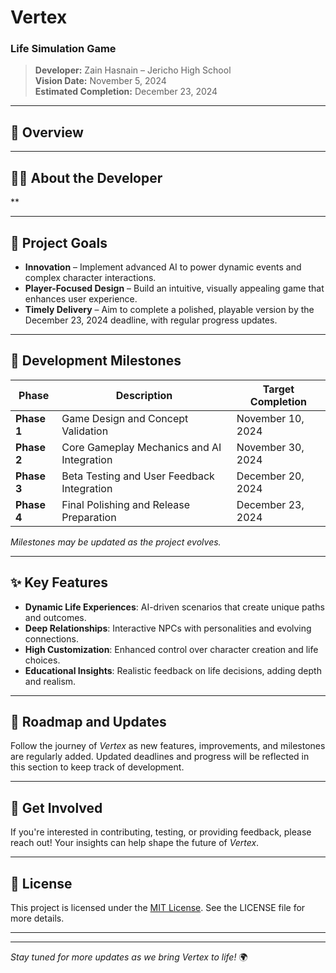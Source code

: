 # **Vertex**

### **Life Simulation Game**
> **Developer:** Zain Hasnain – Jericho High School  
> **Vision Date:** November 5, 2024  
> **Estimated Completion:** December 23, 2024  

---

## 🌟 **Overview**

---

## 🧑‍💻 **About the Developer**
**

---

## 🎯 **Project Goals**
- **Innovation** – Implement advanced AI to power dynamic events and complex character interactions.
- **Player-Focused Design** – Build an intuitive, visually appealing game that enhances user experience.
- **Timely Delivery** – Aim to complete a polished, playable version by the December 23, 2024 deadline, with regular progress updates.

---

## 🔧 **Development Milestones**
| Phase     | Description                                   | Target Completion |
|-----------|-----------------------------------------------|-------------------|
| **Phase 1** | Game Design and Concept Validation           | November 10, 2024 |
| **Phase 2** | Core Gameplay Mechanics and AI Integration  | November 30, 2024 |
| **Phase 3** | Beta Testing and User Feedback Integration  | December 20, 2024 |
| **Phase 4** | Final Polishing and Release Preparation     | December 23, 2024 |

*Milestones may be updated as the project evolves.*

---

## ✨ **Key Features**
- **Dynamic Life Experiences**: AI-driven scenarios that create unique paths and outcomes.
- **Deep Relationships**: Interactive NPCs with personalities and evolving connections.
- **High Customization**: Enhanced control over character creation and life choices.
- **Educational Insights**: Realistic feedback on life decisions, adding depth and realism.

---

## 📅 **Roadmap and Updates**
Follow the journey of *Vertex* as new features, improvements, and milestones are regularly added. Updated deadlines and progress will be reflected in this section to keep track of development.

---

## 🚀 **Get Involved**
If you're interested in contributing, testing, or providing feedback, please reach out! Your insights can help shape the future of *Vertex*.

---

## 📜 **License**
This project is licensed under the [MIT License](LICENSE). See the LICENSE file for more details.

---


---

*Stay tuned for more updates as we bring Vertex to life!* 🌍
